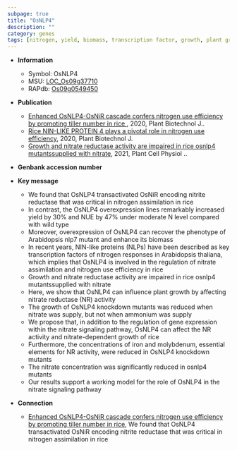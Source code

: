```yaml
---
subpage: true
title: "OsNLP4"
description: ""
category: genes
tags: [nitrogen, yield, biomass, transcription factor, growth, plant growth, iron, nitrate]
---
```


* **Information**  
    + Symbol: OsNLP4  
    + MSU: [LOC_Os09g37710](http://rice.plantbiology.msu.edu/cgi-bin/ORF_infopage.cgi?orf=LOC_Os09g37710)  
    + RAPdb: [Os09g0549450](http://rapdb.dna.affrc.go.jp/viewer/gbrowse_details/irgsp1?name=Os09g0549450)  

* **Publication**  
    + [Enhanced OsNLP4-OsNiR cascade confers nitrogen use efficiency by promoting tiller number in rice ](http://www.ncbi.nlm.nih.gov/pubmed?term=Enhanced+OsNLP4-OsNiR+cascade+confers+nitrogen+use+efficiency+by+promoting+tiller+number+in+rice+%5BTitle%5D), 2020, Plant Biotechnol J..
    + [Rice NIN-LIKE PROTEIN 4 plays a pivotal role in nitrogen use efficiency](http://www.ncbi.nlm.nih.gov/pubmed?term=Rice+NIN-LIKE+PROTEIN+4+plays+a+pivotal+role+in+nitrogen+use+efficiency%5BTitle%5D), 2020, Plant Biotechnol J.
    + [Growth and nitrate reductase activity are impaired in rice osnlp4 mutantssupplied with nitrate](http://www.ncbi.nlm.nih.gov/pubmed?term=Growth+and+nitrate+reductase+activity+are+impaired+in+rice+osnlp4+mutantssupplied+with+nitrate%5BTitle%5D), 2021, Plant Cell Physiol ..

* **Genbank accession number**  

* **Key message**  
    + We found that OsNLP4 transactivated OsNiR encoding nitrite reductase that was critical in nitrogen assimilation in rice
    + In contrast, the OsNLP4 overexpression lines remarkably increased yield by 30% and NUE by 47% under moderate N level compared with wild type
    + Moreover, overexpression of OsNLP4 can recover the phenotype of Arabidopsis nlp7 mutant and enhance its biomass
    + In recent years, NIN-like proteins (NLPs) have been described as key transcription factors of nitrogen responses in Arabidopsis thaliana, which implies that OsNLP4 is involved in the regulation of nitrate assimilation and nitrogen use efficiency in rice
    + Growth and nitrate reductase activity are impaired in rice osnlp4 mutantssupplied with nitrate
    + Here, we show that OsNLP4 can influence plant growth by affecting nitrate reductase (NR) activity
    + The growth of OsNLP4 knockdown mutants was reduced when nitrate was supply, but not when ammonium was supply
    + We propose that, in addition to the regulation of gene expression within the nitrate signaling pathway, OsNLP4 can affect the NR activity and nitrate-dependent growth of rice
    + Furthermore, the concentrations of iron and molybdenum, essential elements for NR activity, were reduced in OsNLP4 knockdown mutants
    + The nitrate concentration was significantly reduced in osnlp4 mutants
    + Our results support a working model for the role of OsNLP4 in the nitrate signaling pathway

* **Connection**  
    + [Enhanced OsNLP4-OsNiR cascade confers nitrogen use efficiency by promoting tiller number in rice](http://www.ncbi.nlm.nih.gov/pubmed?term=Enhanced+OsNLP4-OsNiR+cascade+confers+nitrogen+use+efficiency+by+promoting+tiller+number+in+rice%5BTitle%5D),  We found that OsNLP4 transactivated OsNiR encoding nitrite reductase that was critical in nitrogen assimilation in rice



